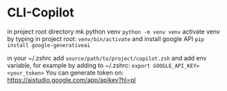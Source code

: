 # CLI-Copilot

in project root directory mk python venv
```python -m venv venv```
activate venv by typing in project root:
```venv/bin/activate```
and install google API
```pip install google-generativeai```

in your ~/.zshrc add
```source/path/to/project/copilot.zsh```
and add env variable, for example by adding to ~/.zshrc:
```export GOOGLE_API_KEY=<your_token>```
You can generate token on: 
https://aistudio.google.com/app/apikey?hl=pl